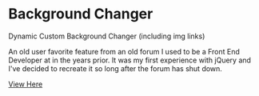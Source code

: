 # Background Changer
Dynamic Custom Background Changer (including img links)

An old user favorite feature from an old forum I used to be a Front End Developer at in the years prior.
It was my first experience with jQuery and I've decided to recreate it so long after the forum has shut down.

[View Here](https://vgmichel.github.io/background-changer/index.html)
